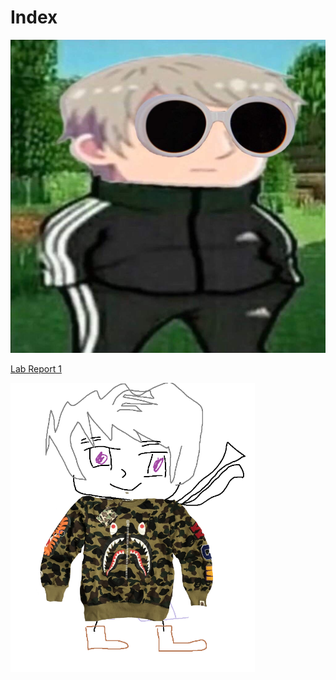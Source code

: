 # Index
![image](kj.jpg)


[Lab Report 1](https://tactikal.github.io/cse15l-lab-reports/lab-report-1-week-2.html)

![image](kvwm.png)

